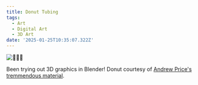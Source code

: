 ```yaml
---
title: Donut Tubing
tags:
  - Art
  - Digital Art
  - 3D Art
date: '2025-01-25T10:35:07.322Z'
---
```


![🐸🍩🌊](http://res.cloudinary.com/cpadilla/image/upload/v1737820791/chrisdpadilla/blog/art/tuxsawzyu0vmntlucr7z.jpg)

Been trying out 3D graphics in Blender! Donut courtesy of [Andrew Price's tremmendous material](https://www.youtube.com/c/BlenderGuruOfficial).
